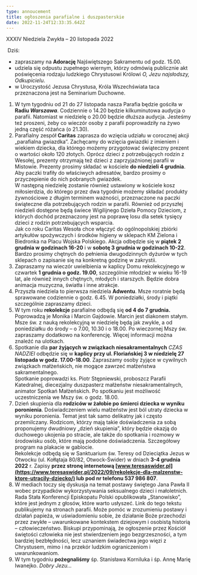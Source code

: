 ```yaml
---
type: annoucement
title: ogłoszenia parafialne i duszpasterskie
date: 2022-11-24T12:33:35.642Z
---
```

XXXIV Niedziela Zwykła – 20 listopada 2022

 Dziś:

* zapraszamy na **Adorację** Najświętszego Sakramentu od godz. 15.00.
* udziela się odpustu zupełnego wiernym, którzy odmówią publicznie akt poświęcenia rodzaju ludzkiego Chrystusowi Królowi *O, Jezu najsłodszy, Odkupicielu*.
* w Uroczystość Jezusa Chrystusa, Króla Wszechświata taca przeznaczona jest na Seminarium Duchowne.

1. W tym tygodniu od 21 do 27 listopada nasza Parafia będzie gościła w **Radiu *Warszawa***. Codziennie o 14.20 będzie kilkuminutowa audycja o parafii. Natomiast w niedzielę o 20.00 będzie dłuższa audycja. Jesteśmy też proszeni, żeby co wieczór osoby z parafii poprowadziły na żywo jedną część różańca (o 21.30).
2. Parafialny zespół **Caritas** zaprasza do wzięcia udziału w corocznej akcji „parafialna gwiazdka”. Zachęcamy do wzięcia gwiazdki z imieniem i wiekiem dziecka, dla którego możemy przygotować świąteczny prezent o wartości około 120 złotych. Oprócz dzieci z potrzebujących rodzin z Wesołej, prezenty otrzymają też dzieci z zaprzyjaźnionej parafii w Mistowie. Prezenty prosimy składać w kościele **do niedzieli 4 grudnia**. Aby paczki trafiły do właściwych adresatów, bardzo prosimy o przyczepienie do nich pobranych gwiazdek. \
   W następną niedzielę zostanie również ustawiony w kościele kosz miłosierdzia, do którego przez dwa tygodnie możemy składać produkty żywnościowe z długim terminem ważności, przeznaczone na paczki świąteczne dla potrzebujących rodzin w parafii. Również od przyszłej niedzieli dostępne będą świece Wigilijnego Dzieła Pomocy Dzieciom, z których dochód przeznaczony jest na poprawę losu dla setek tysięcy dzieci z rodzin potrzebujących wsparcia.\
   Jak co roku Caritas Wesoła chce włączyć do ogólnopolskiej zbiórki artykułów spożywczych i środków higieny w sklepach KM Zielona i Biedronka na Placu Wojska Polskiego. Akcja odbędzie się w **piątek** **2 grudnia w godzinach 16-20** i w **sobotę 3 grudnia w godzinach 10-22**. Bardzo prosimy chętnych do pełnienia dwugodzinnych dyżurów w tych sklepach o zapisanie się na konkretną godzinę w zakrystii.
3. Zapraszamy na wieczór uwielbienia w kaplicy Domu rekolekcyjnego w czwartek **1 grudnia o godz. 19.00**, szczególnie młodzież w wieku 16-19 lat, ale również innych chętnych, młodych i starszych. Będzie dobra animacja muzyczna, światła i inne atrakcje.
4. Przyszła niedziela to pierwsza niedziela **Adwentu**. Msze roratnie będą sprawowane codziennie o godz. 6.45. W poniedziałki, środy i piątki szczególnie zapraszamy dzieci.
5. W tym roku **rekolekcje** parafialne odbędą się **od 4 do 7 grudnia.** Poprowadzą je Monika i Marcin Gajdowie. Marcin jest diakonem stałym. Msze św. z nauką rekolekcyjną w niedzielę będą jak zwykle, a od poniedziałku do środy – o 7.00, 10.30 i o 18.00. Po wieczornej Mszy św. zapraszamy dodatkowo na konferencję. Więcej informacji można znaleźć na ulotkach.
6. Spotkanie dla **par żyjących w związkach niesakramentalnych** *CZAS NADZIEI* odbędzie się w **kaplicy przy ul. Floriańskiej 3 w niedzielę 27 listopada w godz. 17.00-18.00**. Zapraszamy osoby żyjące w cywilnych związkach małżeńskich, nie mogące zawrzeć małżeństwa sakramentalnego.\
   Spotkanie poprowadzi ks. Piotr Stępniewski, proboszcz Parafii Katedralnej, diecezjalny duszpasterz małżeństw niesakramentalnych, animator Spotkań Małżeńskich. Po spotkaniu jest możliwość uczestniczenia we Mszy św. o godz. 18.00.
7. Dzień skupienia dla **rodziców w żałobie po śmierci dziecka w wyniku poronienia**. Doświadczeniem wielu małżeństw jest ból utraty dziecka w wyniku poronienia. Temat jest tak samo delikatny jak i często przemilczany. Rodzicom, którzy mają takie doświadczenia za sobą proponujemy dwudniowy „dzień skupienia”, który będzie okazją do duchowego ukojenia po stracie, ale także do spotkania i rozmowy w środowisku osób, które mają podobne doświadczenia. Szczegółowy program na plakacie w gablocie.\
   Rekolekcje odbędą się w Sanktuarium św. Teresy od Dzieciątka Jezus w Otwocku (ul. Kołłątaja 80/82, Otwock-Świder) w dniach **3-4 grudnia 2022** r. Zapisy **przez stronę internetową [www.teresaswider.pl](https://www.teresaswider.pl/2022/09/rekolekcje-dla-malzenstw-ktore-utracily-dziecko/) lub pod nr telefonu 537 986 807**.
8. W mediach toczy się dyskusja na temat postawy świętego Jana Pawła II wobec przypadków wykorzystywania seksualnego dzieci i małoletnich. Rada Stała Konferencji Episkopatu Polski opublikowała „Stanowisko”, które jest jednym z głosów, które warto usłyszeć. Link do tego tekstu publikujemy na stronach parafii. Może pomóc w zrozumieniu postawy i działań papieża, w uświadomieniu sobie, że działanie Boże przechodzi przez zwykłe – uwarunkowane kontekstem dziejowym i osobistą historią – człowieczeństwo. Biskupi przypominają, że ogłoszenie przez Kościół świętości człowieka nie jest stwierdzeniem jego bezgrzeszności, a tym bardziej bezbłędności, lecz uznaniem świadectwa jego więzi z Chrystusem, mimo i na przekór ludzkim ograniczeniom i uwarunkowaniom.
9. W tym tygodniu **pożegnaliśmy** śp. Stanisława Korniluka i śp. Annę Marię Iwanejko. *Dobry Jezu…*

<!--EndFragment-->